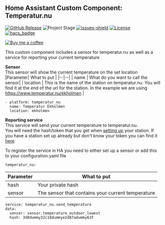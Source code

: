 ## Home Assistant Custom Component: Temperatur.nu

[![GitHub Release][releases-shield]][releases]
![Project Stage][project-stage-shield]
[![issues-shield]](issues)
[![License][license-shield]](LICENSE.md)
[![hacs_badge][hacs-custom-shield]][hacs]

[![Buy me a coffee][buymeacoffee-shield]][buymeacoffee]

This custom component includes a sensor for temperatur.nu as well as a service for reporting your current temperature

**Sensor**\
This sensor will show the current temperature on the set location
|Parameter| What to put |
|--|--|
| name | What do you want to call the sensor|
| location | This is the name of the station on temperatur.nu. You will find it at the end of the url for the station. In the example we are using https://www.temperatur.nu/ekholmen |
```  
- platform: temperatur_nu
  name: Temperatur Ekholmen
  location: ekholmen

```  
**Reporting service**\
This service will send your current temperature to temperatur.nu.\
You will need the hash/token that you get when [setting up](https://www.temperatur.nu/info/rapportera-till-temperatur-nu/) your station. If you have a station set up already but don't know your token you can find it [here](https://www.temperatur.nu/egenadmin)

To register the service in HA you need to either set up a sensor or add this to your configuration.yaml file
```
temperatur_nu:
```

|Parameter| What to put |
|--|--|
| hash | Your private hash |
| sensor | The sensor that contains your current temperature |

```
service: temperatur_nu.send_temperature
data:
  sensor: sensor.temperature_outdoor_lowest
  hash: 3d8dummy32c18dummye2d87adummy63f


```

[releases-shield]: https://img.shields.io/github/release/popeen/Home-Assistant-Custom-Component-Temperatur-Nu.svg
[releases]: https://github.com/popeen/Home-Assistant-Custom-Component-Temperatur-Nu/releases
[project-stage-shield]: https://img.shields.io/badge/project%20stage-ready%20for%20use-green.svg
[issues-shield]: https://img.shields.io/github/issues-raw/popeen/Home-Assistant-Custom-Component-Temperatur-Nu.svg
[license-shield]: https://img.shields.io/github/license/popeen/Home-Assistant-Custom-Component-Temperatur-Nu.svg
[hacs-custom-shield]: https://img.shields.io/badge/HACS-Custom-41BDF5.svg
[hacs]: https://github.com/custom-components/hacs
[buymeacoffee-shield]: https://www.buymeacoffee.com/assets/img/guidelines/download-assets-sm-2.svg
[buymeacoffee]: https://www.buymeacoffee.com/popeen
